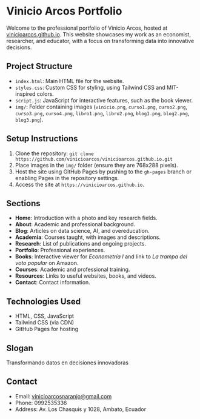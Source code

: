 # Vinicio Arcos Portfolio

Welcome to the professional portfolio of Vinicio Arcos, hosted at [vinicioarcos.github.io](https://vinicioarcos.github.io). This website showcases my work as an economist, researcher, and educator, with a focus on transforming data into innovative decisions.

## Project Structure
- `index.html`: Main HTML file for the website.
- `styles.css`: Custom CSS for styling, using Tailwind CSS and MIT-inspired colors.
- `script.js`: JavaScript for interactive features, such as the book viewer.
- `img/`: Folder containing images (`vinicio.png`, `curso1.png`, `curso2.png`, `curso3.png`, `curso4.png`, `libro1.png`, `libro2.png`, `blog1.png`, `blog2.png`, `blog3.png`).

## Setup Instructions
1. Clone the repository: `git clone https://github.com/vinicioarcos/vinicioarcos.github.io.git`
2. Place images in the `img/` folder (ensure they are 768x288 pixels).
3. Host the site using GitHub Pages by pushing to the `gh-pages` branch or enabling Pages in the repository settings.
4. Access the site at `https://vinicioarcos.github.io`.

## Sections
- **Home**: Introduction with a photo and key research fields.
- **About**: Academic and professional background.
- **Blog**: Articles on data science, AI, and overeducation.
- **Academia**: Courses taught, with images and descriptions.
- **Research**: List of publications and ongoing projects.
- **Portfolio**: Professional experiences.
- **Books**: Interactive viewer for *Econometría I* and link to *La trampa del voto popular* on Amazon.
- **Courses**: Academic and professional training.
- **Resources**: Links to useful websites, books, and videos.
- **Contact**: Contact information.

## Technologies Used
- HTML, CSS, JavaScript
- Tailwind CSS (via CDN)
- GitHub Pages for hosting

## Slogan
Transformando datos en decisiones innovadoras

## Contact
- Email: vinicioarcosnaranjo@gmail.com
- Phone: 0992535336
- Address: Av. Los Chasquis y 1028, Ambato, Ecuador